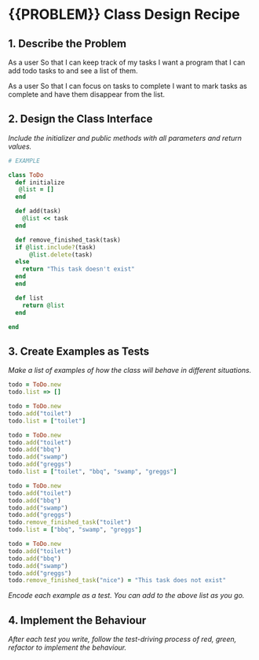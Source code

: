 # {{PROBLEM}} Class Design Recipe

## 1. Describe the Problem

As a user
So that I can keep track of my tasks
I want a program that I can add todo tasks to and see a list of them.

As a user
So that I can focus on tasks to complete
I want to mark tasks as complete and have them disappear from the list.

## 2. Design the Class Interface

_Include the initializer and public methods with all parameters and return values._

```ruby
# EXAMPLE

class ToDo
  def initialize 
   @list = []
  end

  def add(task)
    @list << task
  end

  def remove_finished_task(task)
  if @list.include?(task)
      @list.delete(task)
  else 
    return "This task doesn't exist"
  end 
  end

  def list
    return @list
  end

end
```

## 3. Create Examples as Tests

_Make a list of examples of how the class will behave in different situations._

```ruby
todo = ToDo.new
todo.list => []

todo = ToDo.new
todo.add("toilet")
todo.list = ["toilet"]

todo = ToDo.new
todo.add("toilet")
todo.add("bbq")
todo.add("swamp")
todo.add("greggs")
todo.list = ["toilet", "bbq", "swamp", "greggs"]

todo = ToDo.new
todo.add("toilet")
todo.add("bbq")
todo.add("swamp")
todo.add("greggs")
todo.remove_finished_task("toilet")
todo.list = ["bbq", "swamp", "greggs"]

todo = ToDo.new
todo.add("toilet")
todo.add("bbq")
todo.add("swamp")
todo.add("greggs")
todo.remove_finished_task("nice") = "This task does not exist"
```

_Encode each example as a test. You can add to the above list as you go._

## 4. Implement the Behaviour

_After each test you write, follow the test-driving process of red, green, refactor to implement the behaviour._